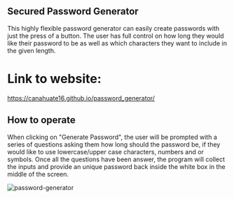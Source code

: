 ## Secured Password Generator 
This highly flexible password generator can easily create passwords with just the press of a button. The user has full control on how long they would like their password to be as well as which characters they want to include in the given length. 

# Link to website:
https://canahuate16.github.io/password_generator/

## How to operate
When clicking on "Generate Password", the user will be prompted with a series of questions asking them how long should the password be, if they would like to use lowercase/upper case characters, numbers and or symbols. Once all the questions have been answer, the program will collect the inputs and provide an unique password back inside the white box in the middle of the screen. 

![password-generator](https://user-images.githubusercontent.com/15930792/93415164-e29a2580-f870-11ea-8585-78e51f601295.png)
